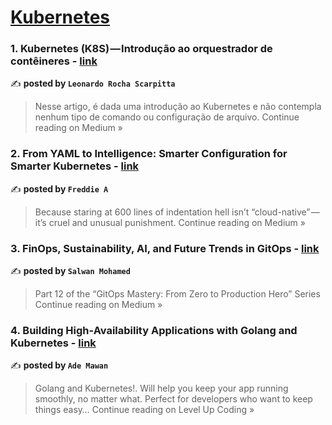 
<h1><a href=https://medium.com/tag/kubernetes/recommended target="_blank" rel="noopener noreferrer">Kubernetes</a></h1>
<h3>1. Kubernetes (K8S) — Introdução ao orquestrador de contêineres - <a href="https://medium.com/@leonardorscarpitta/kubernetes-k8s-introdu%C3%A7%C3%A3o-ao-orquestrador-de-cont%C3%AAineres-eab02124169d?source=rss------kubernetes-5" target="_blank" rel="noopener noreferrer">link</a></h3>

✍️ **posted by `Leonardo Rocha Scarpitta`**

<blockquote>Nesse artigo, é dada uma introdução ao Kubernetes e não contempla nenhum tipo de comando ou configuração de arquivo.
Continue reading on Medium »</blockquote>

<h3>2. From YAML to Intelligence: Smarter Configuration for Smarter Kubernetes - <a href="https://medium.com/@sajitharasathurai2/from-yaml-to-intelligence-smarter-configuration-for-smarter-kubernetes-cd9dc9b62000?source=rss------kubernetes-5" target="_blank" rel="noopener noreferrer">link</a></h3>

✍️ **posted by `Freddie A`**

<blockquote>Because staring at 600 lines of indentation hell isn’t “cloud-native” — it’s cruel and unusual punishment.
Continue reading on Medium »</blockquote>

<h3>3. FinOps, Sustainability, AI, and Future Trends in GitOps - <a href="https://medium.com/@salwan.mohamed/finops-sustainability-ai-and-future-trends-in-gitops-97957b1b2cb9?source=rss------kubernetes-5" target="_blank" rel="noopener noreferrer">link</a></h3>

✍️ **posted by `Salwan Mohamed`**

<blockquote>Part 12 of the “GitOps Mastery: From Zero to Production Hero” Series
Continue reading on Medium »</blockquote>

<h3>4. Building High-Availability Applications with Golang and Kubernetes - <a href="https://levelup.gitconnected.com/building-high-availability-applications-with-golang-and-kubernetes-8195b8cc4e30?source=rss------kubernetes-5" target="_blank" rel="noopener noreferrer">link</a></h3>

✍️ **posted by `Ade Mawan`**

<blockquote>Golang and Kubernetes!. Will help you keep your app running smoothly, no matter what. Perfect for developers who want to keep things easy…
Continue reading on Level Up Coding »</blockquote>

